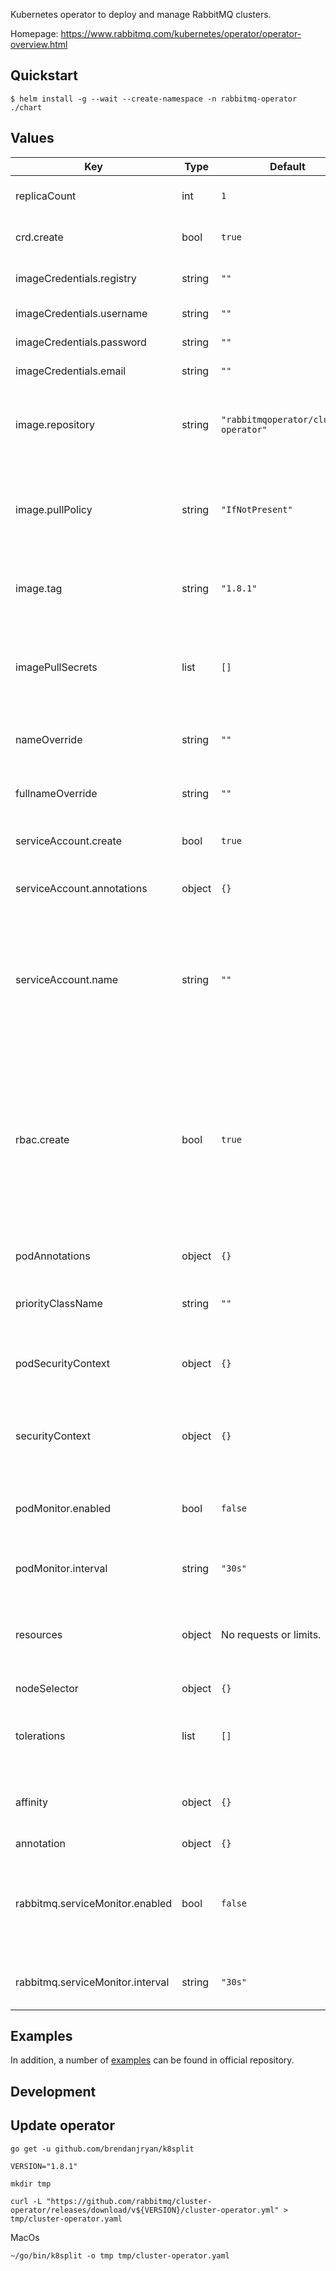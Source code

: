 
Kubernetes operator to deploy and manage RabbitMQ clusters.

Homepage: https://www.rabbitmq.com/kubernetes/operator/operator-overview.html

## Quickstart

```
$ helm install -g --wait --create-namespace -n rabbitmq-operator ./chart
```

## Values

| Key | Type | Default | Description |
|-----|------|---------|-------------|
| replicaCount | int | `1` | Number of replicas (pods) to launch. |
| crd.create | bool | `true` | To create the crd for installation | 
|imageCredentials.registry | string | `""` | If the docker registry is private |
| imageCredentials.username | string | `""` | Username registry |
| imageCredentials.password | string | `""` | Password for registry |
| imageCredentials.email | string | `""` | email for registry |
| image.repository | string | `"rabbitmqoperator/cluster-operator"` | Name of the image repository to pull the container image from. |
| image.pullPolicy | string | `"IfNotPresent"` | [Image pull policy](https://kubernetes.io/docs/concepts/containers/images/#updating-images) for updating already existing images on a node. |
| image.tag | string | `"1.8.1"` | Image tag override for the default value (chart appVersion). |
| imagePullSecrets | list | `[]` | Reference to one or more secrets to be used when [pulling images](https://kubernetes.io/docs/tasks/configure-pod-container/pull-image-private-registry/#create-a-pod-that-uses-your-secret) (from private registries). |
| nameOverride | string | `""` | A name in place of the chart name for `app:` labels. |
| fullnameOverride | string | `""` | A name to substitute for the full names of resources. |
| serviceAccount.create | bool | `true` | Enable service account creation. |
| serviceAccount.annotations | object | `{}` | Annotations to be added to the service account. |
| serviceAccount.name | string | `""` | The name of the service account to use. If not set and create is true, a name is generated using the fullname template. |
| rbac.create | bool | `true` | Enable the creation of RBAC resources. If disabled, the operator (ie. the person installing the chart) is responsible for creating the necessary resources based on the templates. |
| podAnnotations | object | `{}` | Annotations to be added to pods. |
| priorityClassName | string | `""` | Specify a priority class name to set [pod priority](https://kubernetes.io/docs/concepts/scheduling-eviction/pod-priority-preemption/#pod-priority). |
| podSecurityContext | object | `{}` | Pod [security context](https://kubernetes.io/docs/tasks/configure-pod-container/security-context/#set-the-security-context-for-a-pod). See the [API reference](https://kubernetes.io/docs/reference/kubernetes-api/workload-resources/pod-v1/#security-context) for details. |
| securityContext | object | `{}` | Container [security context](https://kubernetes.io/docs/tasks/configure-pod-container/security-context/#set-the-security-context-for-a-container). See the [API reference](https://kubernetes.io/docs/reference/kubernetes-api/workload-resources/pod-v1/#security-context-1) for details. |
| podMonitor.enabled | bool | `false` | Enable Prometheus PodMonitor to monitor the operator. |
| podMonitor.interval | string | `"30s"` | Interval at which metrics should be scraped. |
| resources | object | No requests or limits. | Container resource [requests and limits](https://kubernetes.io/docs/concepts/configuration/manage-resources-containers/). See the [API reference](https://kubernetes.io/docs/reference/kubernetes-api/workload-resources/pod-v1/#resources) for details. |
| nodeSelector | object | `{}` | [Node selector](https://kubernetes.io/docs/concepts/scheduling-eviction/assign-pod-node/#nodeselector) configuration. |
| tolerations | list | `[]` | [Tolerations](https://kubernetes.io/docs/concepts/scheduling-eviction/taint-and-toleration/) for node taints. See the [API reference](https://kubernetes.io/docs/reference/kubernetes-api/workload-resources/pod-v1/#scheduling) for details. |
| affinity | object | `{}` | [Affinity](https://kubernetes.io/docs/concepts/scheduling-eviction/assign-pod-node/#affinity-and-anti-affinity) configuration. See the [API reference](https://kubernetes.io/docs/reference/kubernetes-api/workload-resources/pod-v1/#scheduling) for details. |
| annotation | object | `{}` | [Annotations](https://kubernetes.io/docs/concepts/overview/working-with-objects/annotations/) 
| rabbitmq.serviceMonitor.enabled | bool | `false` | Enable Prometheus ServiceMonitor to monitor RabbitMQ clusters created by the operator. |
| rabbitmq.serviceMonitor.interval | string | `"30s"` | Interval at which metrics should be scraped. |


## Examples

In addition, a number of [examples](https://github.com/rabbitmq/cluster-operator/tree/main/docs/examples) can be found in official repository.
## Development

## Update operator

```
go get -u github.com/brendanjryan/k8split
```

```
VERSION="1.8.1"

mkdir tmp

curl -L "https://github.com/rabbitmq/cluster-operator/releases/download/v${VERSION}/cluster-operator.yml" > tmp/cluster-operator.yaml
```

MacOs

```
~/go/bin/k8split -o tmp tmp/cluster-operator.yaml
```
